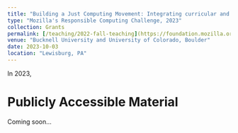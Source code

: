 ```yaml
---
title: "Building a Just Computing Movement: Integrating curricular and co-curricular experiences"
type: "Mozilla's Responsible Computing Challenge, 2023"
collection: Grants
permalink: [/teaching/2022-fall-teaching](https://foundation.mozilla.org/en/blog/mozilla-announces-15-new-responsible-computing-challenge-awardees-in-the-us/)
venue: "Bucknell University and University of Colorado, Boulder"
date: 2023-10-03
location: "Lewisburg, PA"
---
```


In 2023, 


Publicly Accessible Material
======

Coming soon...

